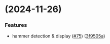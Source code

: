 #  (2024-11-26)


### Features

* hammer detection & display ([#75](https://github.com/tomarra/curling_scoreboard_flutter/issues/75)) ([3f9505a](https://github.com/tomarra/curling_scoreboard_flutter/commit/3f9505a00871f95c38782c52a4147eca345aa6ae))



